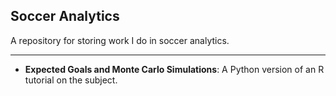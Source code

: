 ## Soccer Analytics

A repository for storing work I do in soccer analytics.
***

* **Expected Goals and Monte Carlo Simulations**: A Python version of an R tutorial on the subject.

